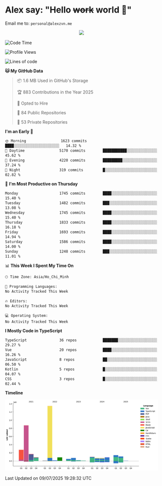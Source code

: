 # Alex say: "Hello ~~work~~ world 🐾"
Email me to: `personal@alexzvn.me`


<p align=center>
  <a href="https://skillicons.dev">
    <img src="https://skillicons.dev/icons?i=ts,js,php,nodejs,bun,vue,nuxt,react,svelte,tauri,laravel,rust,mongodb,docker,electron,redis,rabbitmq,tailwind,git,cloudflare,elysia,mysql,nginx,rollupjs,sentry,ubuntu,yarn,html,css,vite" />
  </a>
</p>

<!--START_SECTION:waka-->
![Code Time](http://img.shields.io/badge/Code%20Time-1%2C066%20hrs%2055%20mins-blue)

![Profile Views](http://img.shields.io/badge/Profile%20Views-1-blue)

![Lines of code](https://img.shields.io/badge/From%20Hello%20World%20I%27ve%20Written-3.6%20million%20lines%20of%20code-blue)

**🐱 My GitHub Data** 

> 📦 1.6 MB Used in GitHub's Storage 
 > 
> 🏆 883 Contributions in the Year 2025
 > 
> 💼 Opted to Hire
 > 
> 📜 84 Public Repositories 
 > 
> 🔑 53 Private Repositories 
 > 
**I'm an Early 🐤** 

```text
🌞 Morning                1623 commits        ████░░░░░░░░░░░░░░░░░░░░░   14.32 % 
🌆 Daytime                5170 commits        ███████████░░░░░░░░░░░░░░   45.62 % 
🌃 Evening                4220 commits        █████████░░░░░░░░░░░░░░░░   37.24 % 
🌙 Night                  319 commits         █░░░░░░░░░░░░░░░░░░░░░░░░   02.82 % 
```
📅 **I'm Most Productive on Thursday** 

```text
Monday                   1745 commits        ████░░░░░░░░░░░░░░░░░░░░░   15.40 % 
Tuesday                  1482 commits        ███░░░░░░░░░░░░░░░░░░░░░░   13.08 % 
Wednesday                1745 commits        ████░░░░░░░░░░░░░░░░░░░░░   15.40 % 
Thursday                 1833 commits        ████░░░░░░░░░░░░░░░░░░░░░   16.18 % 
Friday                   1693 commits        ████░░░░░░░░░░░░░░░░░░░░░   14.94 % 
Saturday                 1586 commits        ████░░░░░░░░░░░░░░░░░░░░░   14.00 % 
Sunday                   1248 commits        ███░░░░░░░░░░░░░░░░░░░░░░   11.01 % 
```


📊 **This Week I Spent My Time On** 

```text
🕑︎ Time Zone: Asia/Ho_Chi_Minh

💬 Programming Languages: 
No Activity Tracked This Week

🔥 Editors: 
No Activity Tracked This Week

💻 Operating System: 
No Activity Tracked This Week
```

**I Mostly Code in TypeScript** 

```text
TypeScript               36 repos            ███████░░░░░░░░░░░░░░░░░░   29.27 % 
Vue                      20 repos            ████░░░░░░░░░░░░░░░░░░░░░   16.26 % 
JavaScript               8 repos             ██░░░░░░░░░░░░░░░░░░░░░░░   06.50 % 
Kotlin                   5 repos             █░░░░░░░░░░░░░░░░░░░░░░░░   04.07 % 
CSS                      3 repos             █░░░░░░░░░░░░░░░░░░░░░░░░   02.44 % 
```



**Timeline**

![Lines of Code chart](https://raw.githubusercontent.com/alexzvn/alexzvn/main/assets/bar_graph.png)


 Last Updated on 09/07/2025 19:28:32 UTC
<!--END_SECTION:waka-->

